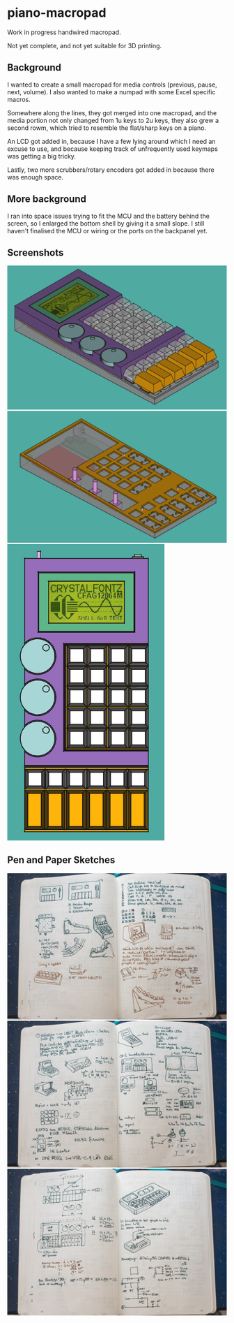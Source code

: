# piano-macropad
Work in progress handwired macropad. 

Not yet complete, and not yet suitable for 3D printing. 

## Background
I wanted to create a small macropad for media controls (previous, pause, next, volume). I also wanted to make a numpad with some Excel specific macros. 

Somewhere along the lines, they got merged into one macropad, and the media portion not only changed from 1u keys to 2u keys, they also grew a second rowm, which tried to resemble the flat/sharp keys on a piano.

An LCD got added in, because I have a few lying around which I need an excuse to use, and because keeping track of unfrequently used keymaps was getting a big tricky.

Lastly, two more scrubbers/rotary encoders got added in because there was enough space.

## More background
I ran into space issues trying to fit the MCU and the battery behind the screen, so I enlarged the bottom shell by giving it a small slope. I still haven't finalised the MCU or wiring or the ports on the backpanel yet.

## Screenshots
![](images/Screenshot%202021-12-13%20072706.png)
![](images/Screenshot%202021-12-13%20073459.png)
![](images/Screenshot%202021-12-13%20073734.png)

## Pen and Paper Sketches
![](images/20211024-IMG_0891.jpg)
![](images/20211024-IMG_0893.jpg)
![](images/20211024-IMG_0895.jpg)
